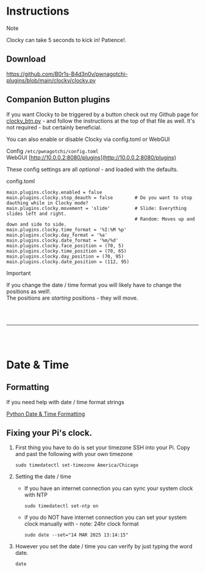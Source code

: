 # Instructions

> [!NOTE]
> Clocky can take 5 seconds to kick in! Patience!.

## Download

https://github.com/B0r1s-B4d3n0v/pwnagotchi-plugins/blob/main/clocky/clocky.py


## Companion Button plugins

If you want Clocky to be triggered by a button check out my Github page for [clocky_btn.py](https://github.com/B0r1s-B4d3n0v/pwnagotchi-plugins/blob/main/clocky/clocky_btn.py) - and follow the instructions at the top of that file as well. It's not required - but certainly beneficial.

You can also enable or disable Clocky via config.toml or WebGUI

Config `/etc/pwnagotchi/config.toml`\
WebGUI [http://10.0.0.2:8080/plugins](http://10.0.0.2:8080/plugins)

These config settings are all _optional_ - and loaded with the defaults.

config.toml
```
main.plugins.clocky.enabled = false
main.plugins.clocky.stop_deauth = false        # Do you want to stop dauthing while in Clocky mode?
main.plugins.clocky.movement = 'slide'         # Slide: Everything slides left and right.
                                               # Random: Moves up and down and side to side.
main.plugins.clocky.time_format = '%I:%M %p'
main.plugins.clocky.day_format = '%a'
main.plugins.clocky.date_format = '%m/%d'
main.plugins.clocky.face_position = (70, 5)
main.plugins.clocky.time_position = (70, 65)
main.plugins.clocky.day_position = (70, 95)
main.plugins.clocky.date_position = (112, 95)
```

> [!IMPORTANT]
> If you change the date / time format you will likely have to change the positions as well!.\
> The positions are *starting* positions - they will move.

<br /><br /><hr /><br /><br />

# Date & Time

## Formatting

If you need help with date / time format strings

[Python Date & Time Formatting](https://www.w3schools.com/python/python_datetime.asp)

## Fixing your Pi's clock.

1. First thing you have to do is set your timezone SSH into your Pi. Copy and past the following with your own timezone

    `sudo timedatectl set-timezone America/Chicago`

2. Setting the date / time
   - If you have an internet connection you can sync your system clock with NTP

        `sudo timedatectl set-ntp on`

   - if you do NOT have internet connection you can set your system clock manually with - note: 24hr clock format

        `sudo date --set="14 MAR 2025 13:14:15"`

3. However you set the date / time you can verify by just typing the word date.

    `date`
